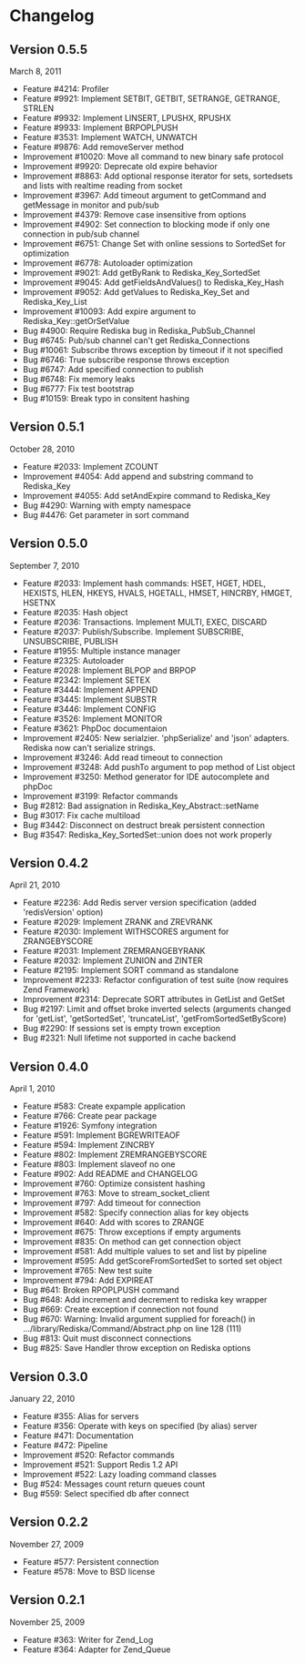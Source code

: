 Changelog
======

Version 0.5.5
---
March 8, 2011

 * Feature #4214: Profiler
 * Feature #9921: Implement SETBIT, GETBIT, SETRANGE, GETRANGE, STRLEN
 * Feature #9932: Implement LINSERT, LPUSHX, RPUSHX
 * Feature #9933: Implement BRPOPLPUSH
 * Feature #3531: Implement WATCH, UNWATCH
 * Feature #9876: Add removeServer method
 * Improvement #10020: Move all command to new binary safe protocol
 * Improvement #9920: Deprecate old expire behavior
 * Improvement #8863: Add optional response iterator for sets, sortedsets and lists with realtime reading from socket
 * Improvement #3967: Add timeout argument to getCommand and getMessage in monitor and pub/sub
 * Improvement #4379: Remove case insensitive from options
 * Improvement #4902: Set connection to blocking mode if only one connection in pub/sub channel
 * Improvement #6751: Change Set with online sessions to SortedSet for optimization
 * Improvement #6778: Autoloader optimization
 * Improvement #9021: Add getByRank to Rediska_Key_SortedSet
 * Improvement #9045: Add getFieldsAndValues() to Rediska_Key_Hash
 * Improvement #9052: Add getValues to Rediska_Key_Set and Rediska_Key_List
 * Improvement #10093: Add expire argument to Rediska_Key::getOrSetValue
 * Bug #4900: Require Rediska bug in Rediska_PubSub_Channel
 * Bug #6745: Pub/sub channel can't get Rediska_Connections
 * Bug #10061: Subscribe throws exception by timeout if it not specified
 * Bug #6746: True subscribe response throws exception
 * Bug #6747: Add specified connection to publish
 * Bug #6748: Fix memory leaks
 * Bug #6777: Fix test bootstrap
 * Bug #10159: Break typo in consitent hashing

Version 0.5.1
---
October 28, 2010
 
 * Feature #2033: Implement ZCOUNT
 * Improvement #4054: Add append and substring command to Rediska_Key
 * Improvement #4055: Add setAndExpire command to Rediska_Key
 * Bug #4290: Warning with empty namespace
 * Bug #4476: Get parameter in sort command

Version 0.5.0
---
September 7, 2010

 * Feature #2033: Implement hash commands: HSET, HGET, HDEL, HEXISTS, HLEN, HKEYS, HVALS, HGETALL, HMSET, HINCRBY, HMGET, HSETNX
 * Feature #2035: Hash object
 * Feature #2036: Transactions. Implement MULTI, EXEC, DISCARD
 * Feature #2037: Publish/Subscribe. Implement SUBSCRIBE, UNSUBSCRIBE, PUBLISH
 * Feature #1955: Multiple instance manager
 * Feature #2325: Autoloader
 * Feature #2028: Implement BLPOP and BRPOP
 * Feature #2342: Implement SETEX
 * Feature #3444: Implement APPEND
 * Feature #3445: Implement SUBSTR
 * Feature #3446: Implement CONFIG
 * Feature #3526: Implement MONITOR
 * Feature #3621: PhpDoc documentaion
 * Improvement #2405: New serialzier. 'phpSerialize' and 'json' adapters. Rediska now can't serialize strings.
 * Improvement #3246: Add read timeout to connection
 * Improvement #3248: Add pushTo argument to pop method of List object
 * Improvement #3250: Method generator for IDE autocomplete and phpDoc
 * Improvement #3199: Refactor commands
 * Bug #2812: Bad assignation in Rediska_Key_Abstract::setName
 * Bug #3017: Fix cache multiload
 * Bug #3442: Disconnect on destruct break persistent connection
 * Bug #3547: Rediska_Key_SortedSet::union does not work properly

Version 0.4.2
---
April 21, 2010

 * Feature #2236: Add Redis server version specification (added 'redisVersion' option)
 * Feature #2029: Implement ZRANK and ZREVRANK
 * Feature #2030: Implement WITHSCORES argument for ZRANGEBYSCORE
 * Feature #2031: Implement ZREMRANGEBYRANK
 * Feature #2032: Implement ZUNION and ZINTER
 * Feature #2195: Implement SORT command as standalone
 * Improvement #2233: Refactor configuration of test suite (now requires Zend Framework)
 * Improvement #2314: Deprecate SORT attributes in GetList and GetSet
 * Bug #2197: Limit and offset broke inverted selects (arguments changed for 'getList', 'getSortedSet', 'truncateList', 'getFromSortedSetByScore)
 * Bug #2290: If sessions set is empty trown exception
 * Bug #2321: Null lifetime not supported in cache backend

Version 0.4.0
---
April 1, 2010

 * Feature #583: Create expample application
 * Feature #766: Create pear package
 * Feature #1926: Symfony integration
 * Feature #591: Implement BGREWRITEAOF
 * Feature #594: Implement ZINCRBY
 * Feature #802: Implement ZREMRANGEBYSCORE
 * Feature #803: Implement slaveof no one
 * Feature #902: Add README and CHANGELOG
 * Improvement #760: Optimize consistent hashing
 * Improvement #763: Move to stream_socket_client
 * Improvement #797: Add timeout for connection
 * Improvement #582: Specify connection alias for key objects
 * Improvement #640: Add with scores to ZRANGE
 * Improvement #675: Throw exceptions if empty arguments
 * Improvement #835: On method can get connection object
 * Improvement #581: Add multiple values to set and list by pipeline
 * Improvement #595: Add getScoreFromSortedSet to sorted set object
 * Improvement #765: New test suite
 * Improvement #794: Add EXPIREAT
 * Bug #641: Broken RPOPLPUSH command
 * Bug #648: Add increment and decrement to rediska key wrapper
 * Bug #669: Create exception if connection not found
 * Bug #670: Warning: Invalid argument supplied for foreach() in .../library/Rediska/Command/Abstract.php on line 128 (111)
 * Bug #813: Quit must disconnect connections
 * Bug #825: Save Handler throw exception on Rediska options

Version 0.3.0
---
January 22, 2010

 * Feature #355: Alias for servers
 * Feature #356: Operate with keys on specified (by alias) server
 * Feature #471: Documentation
 * Feature #472: Pipeline
 * Improvement #520: Refactor commands
 * Improvement #521: Support Redis 1.2 API
 * Improvement #522: Lazy loading command classes
 * Bug #524: Messages count return queues count
 * Bug #559: Select specified db after connect

Version 0.2.2
---
November 27, 2009

 * Feature #577: Persistent connection
 * Feature #578: Move to BSD license

Version 0.2.1
---
November 25, 2009

 * Feature #363: Writer for Zend_Log
 * Feature #364: Adapter for Zend_Queue